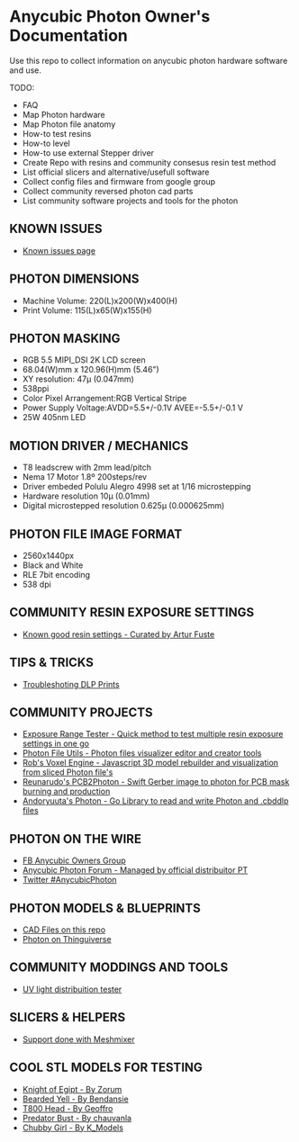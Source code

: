 # Anycubic Photon Owner's Documentation

Use this repo to collect information on anycubic photon hardware software and use.

TODO:

- FAQ
- Map Photon hardware
- Map Photon file anatomy
- How-to test resins
- How-to level
- How-to use external Stepper driver
- Create Repo with resins and community consesus resin test method
- List official slicers and alternative/usefull software
- Collect config files and firmware from google group
- Collect community reversed photon cad parts
- List community software projects and tools for the photon

## KNOWN ISSUES
- [Known issues page](photon-common-issues.md)

## PHOTON DIMENSIONS
- Machine Volume: 220(L)x200(W)x400(H)
- Print Volume: 115(L)x65(W)x155(H)

## PHOTON MASKING 
- RGB 5.5 MIPI_DSI 2K LCD screen
- 68.04(W)mm x 120.96(H)mm (5.46")
- XY resolution: 47µ (0.047mm)
- 538ppi
- Color Pixel Arrangement:RGB Vertical Stripe
- Power Supply Voltage:AVDD=5.5+/-0.1V AVEE=-5.5+/-0.1 V
- 25W 405nm LED

## MOTION DRIVER / MECHANICS
- T8 leadscrew with 2mm lead/pitch
- Nema 17 Motor 1.8º 200steps/rev
- Driver embeded Polulu Alegro 4998 set at 1/16 microstepping
- Hardware resolution 10µ (0.01mm)
- Digital microstepped resolution 0.625µ (0.000625mm)

## PHOTON FILE IMAGE FORMAT
- 2560x1440px 
- Black and White 
- RLE 7bit encoding
- 538 dpi

## COMMUNITY RESIN EXPOSURE SETTINGS
- [Known good resin settings - Curated by Artur Fuste](https://docs.google.com/spreadsheets/d/1crvzMnt_8NJXAsABinoIhcOjE8l3h7s0L82Zlh1vkL8/edit#gid=0)

## TIPS & TRICKS
- [Troubleshoting DLP Prints](https://l3d.ie/2018/06/29/dlp-3d-printing-troubleshooting/)

## COMMUNITY PROJECTS
- [Exposure Range Tester - Quick method to test multiple resin exposure settings in one go](https://github.com/altLab/photon-resin-calibration) 
- [Photon File Utils - Photon files visualizer editor and creator tools](https://github.com/NardJ/PhotonFileUtils)
- [Rob's Voxel Engine - Javascript 3D model rebuilder and visualization from sliced Photon file's](https://github.com/Rob2048/PhotonTool)
- [Reunarudo's PCB2Photon - Swift Gerber image to photon for PCB  mask burning and production](https://github.com/Reonarudo/pcb2photon)
- [Andoryuuta's Photon - Go Library to read and write Photon and .cbddlp files](https://github.com/Andoryuuta/photon)

## PHOTON ON THE WIRE
- [FB Anycubic Owners Group](https://www.facebook.com/groups/AnycubicPhoton/?ref=group_header)
- [Anycubic Photon Forum - Managed by official distribuitor PT](http://photonforum.statusavailable.pt/viewforum.php?f=23)
- [Twitter #AnycubicPhoton](https://twitter.com/hashtag/ANYCUBICPHOTON?src=hash)

## PHOTON MODELS & BLUEPRINTS
- [CAD Files on this repo](https://github.com/altLab/anycubic-photon-docs/tree/master/photon-blueprints)
- [Photon on Thinguiverse](https://www.thingiverse.com/search?q=Anycubic+Photon)

## COMMUNITY MODDINGS AND TOOLS
- [UV light distribuition tester](https://www.facebook.com/kzhkshj/posts/1782894801789685)

## SLICERS & HELPERS
- [Support done with Meshmixer](https://youtu.be/OXFKVmMwXCQ?t=2m10s)

## COOL STL MODELS FOR TESTING
- [Knight of Egipt - By Zorum](https://www.thingiverse.com/thing:1826018)
- [Bearded Yell - By Bendansie](https://www.thingiverse.com/thing:1376314)
- [T800 Head - By Geoffro](https://www.cgtrader.com/free-3d-print-models/art/sculptures/t-800-single-and-3-piece-high-detail-head)
- [Predator Bust - By chauvanla](https://www.turbosquid.com/3d-models/free-obj-model-predator-bust-sculpture/695753)
- [Chubby Girl - By K_Models](https://www.turbosquid.com/FullPreview/Index.cfm/ID/805220#)

